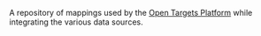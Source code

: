 A repository of mappings used by the [Open Targets Platform](https://www.targetvalidation.org) while integrating the various data sources. 